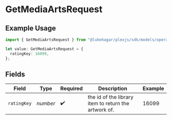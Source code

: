 # GetMediaArtsRequest

## Example Usage

```typescript
import { GetMediaArtsRequest } from "@lukehagar/plexjs/sdk/models/operations";

let value: GetMediaArtsRequest = {
  ratingKey: 16099,
};
```

## Fields

| Field                                                | Type                                                 | Required                                             | Description                                          | Example                                              |
| ---------------------------------------------------- | ---------------------------------------------------- | ---------------------------------------------------- | ---------------------------------------------------- | ---------------------------------------------------- |
| `ratingKey`                                          | *number*                                             | :heavy_check_mark:                                   | the id of the library item to return the artwork of. | 16099                                                |